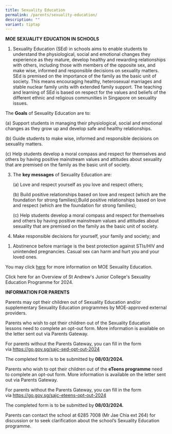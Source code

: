 ```yaml
---
title: Sexuality Education
permalink: /parents/sexuality-education/
description: ""
variant: tiptap
---
```

<p><strong>MOE SEXUALITY EDUCATION IN SCHOOLS</strong></p><ol data-tight="true" class="tight"><li><p>Sexuality Education (SEd) in schools aims to enable students to understand the physiological, social and emotional changes they experience as they mature, develop healthy and rewarding relationships with others, including those with members of the opposite sex, and make wise, informed and responsible decisions on sexuality matters. SEd is premised on the importance of the family as the basic unit of society. This means encouraging healthy, heterosexual marriages and stable nuclear family units with extended family support. The teaching and learning of SEd is based on respect for the values and beliefs of the different ethnic and religious communities in Singapore on sexuality issues.</p></li></ol><p>The&nbsp;<strong>Goals</strong>&nbsp;of Sexuality Education are to:</p><p>(a) Support students in managing their physiological, social and emotional changes as they grow up and develop safe and healthy relationships.</p><p>(b) Guide students to make wise, informed and responsible decisions on sexuality matters.</p><p>(c) Help students develop a moral compass and respect for themselves and others by having positive mainstream values and attitudes about sexuality that are premised on the family as the basic unit of society.</p><p></p><ol start="3" data-tight="true" class="tight"><li><p>The&nbsp;<strong>key messages</strong>&nbsp;of Sexuality Education are:</p><p>(a) Love and respect yourself as you love and respect others;</p><p>(b) Build positive relationships based on love and respect (which are the foundation for strong families);Build positive relationships based on love and respect (which are the foundation for strong families);</p><p>(c) Help students develop a moral compass and respect for themselves and others by having positive mainstream values and attitudes about sexuality that are premised on the family as the basic unit of society.</p></li><li><p>Make responsible decisions for yourself, your family and society; and</p></li></ol><ol data-tight="true" class="tight"><li><p>Abstinence before marriage is the best protection against STIs/HIV and unintended pregnancies. Casual sex can harm and hurt you and your loved ones.</p></li></ol><p>You may click <a href="https://go.gov.sg/moe-sexuality-education" rel="noopener noreferrer nofollow" target="_blank">here</a> for more information on MOE Sexuality Education.</p><p>Click here for an Overview of St Andrew's Junior College's Sexuality Education Programme for 2024. <br></p><p><strong>INFORMATION FOR PARENTS</strong></p><p>Parents may opt their children out of Sexuality Education and/or supplementary Sexuality Education programmes by MOE-approved external providers.</p><p>Parents who wish to opt their children out of the Sexuality Education lessons need to complete an opt-out form. More information is available on the letter sent out via Parents Gateway.</p><p>For parents without the Parents Gateway, you can fill in the form via&nbsp;<a href="https://go.gov.sg/sajc-sed-opt-out2024" rel="noopener noreferrer nofollow" target="_blank">https://go.gov.sg/sajc-sed-opt-out-2024</a></p><p>The completed form is to be submitted by<strong>&nbsp;08/03/2024.</strong></p><p>Parents who wish to opt their children out of the&nbsp;<strong>eTeens programme&nbsp;</strong>need to complete an opt-out form. More information is available on the letter sent out via Parents Gateway.</p><p>For parents without the Parents Gateway, you can fill in the form via&nbsp;<a href="https://go.gov.sg/sajc-eteens-opt-out-2024" rel="noopener noreferrer nofollow" target="_blank">https://go.gov.sg/sajc-eteens-opt-out-2024</a></p><p>The completed form is to be submitted by<strong>&nbsp;08/03/2024.</strong></p><p>Parents can contact the school at 6285 7008 (Mr Jae Chia ext 264) for discussion or to seek clarification about the school’s Sexuality Education programme.</p>